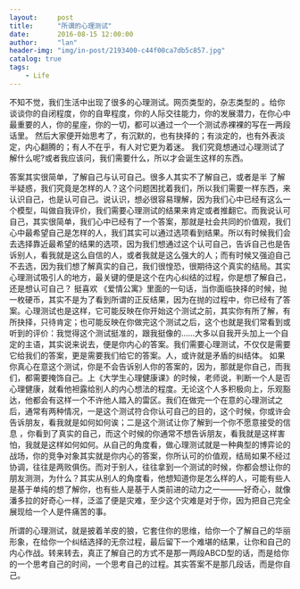 ```yaml
---
layout:     post
title:      "所谓的心理测试"
date:       2016-08-15 12:00:00
author:     "lan"
header-img: "img/in-post/2193400-c44f00ca7db5c857.jpg"
catalog: true
tags:
    - Life
---
```



不知不觉，我们生活中出现了很多的心理测试。网页类型的，杂志类型的 。给你谈谈你的自闭程度，你的自卑程度，你的人际交往能力，你的发展潜力，在你心中最重要的人，你的星座，你的一切，都可以通过一个一个测试赤裸裸的写在一两段话里。
然后大家便开始思考了，有沉默的，也有抉择的；有淡定的，也有外表淡定，内心翻腾的；有人不在乎，有人对它更为着迷。
我们究竟想通过心理测试了解什么呢?或者我应该问，我们需要什么，所以才会诞生这样的东西。

答案其实很简单，了解自己与认可自己。很多人其实不了解自己，或者是半 了解半疑惑，我们究竟是怎样的人？这个问题困扰着我们，所以我们需要一样东西，来认识自己，也是认可自己。说认识，想必很容易理解，因为我们心中已经有这么一个模型，叫做自我评价，我们需要心理测试的结果来肯定或者推翻它。而我说认可自己，其实很简单，我们心中已经有了一个答案，那就是社会共同的价值观，我们心中最希望自己是怎样的人，我们其实可以通过选项看到结果。所以有时候我们会去选择靠近最希望的结果的选项，因为我们想通过这个认可自己，告诉自己也是告诉别人，看我就是这么自信的人，或者我就是这么强大的人；而有时候又强迫自己不去选，因为我们想了解真实的自己，我们很惶恐，很期待这个真实的结局。其实心理测试吸引人的地方，最关键的便是这个在内心纠结的过程，你是想了解自己，还是想认可自己？
挺喜欢 《爱情公寓》里面的一句话，当你面临抉择的时候，抛一枚硬币，其实不是为了看到所谓的正反结果，因为在抛的过程中，你已经有了答案。心理测试也是这样，它可能反映在你开始这个测试之前，其实你有所了解，有所抉择，只待肯定；也可能反映在你做完这个测试之后，这个也就是我们常看到或听到的评价：我觉得这个测试挺准的，跟我挺像的……大多以自我开头加上一个自定的主语，其实说来说去，便是你内心的答案。我们需要心理测试，不仅仅是需要它给我们的答案，更是需要我们给它的答案。人，或许就是矛盾的纠结体。
如果你真心在意这个测试，你是不会告诉别人你的答案的，因为，那就是你自己，而我们，都需要掩饰自己。上《大学生心理健康课》的时候，老师说，判断一个人是否心理健康，就看他袒露给别人的内心想法的程度。无论这个人多积极向上，乐观豁达，他都会有这样一个不许他人踏入的雷区。我们在做完一个在意的心理测试之后，通常有两种情况，一是这个测试符合你认可自己的目的，这个时候，你或许会告诉朋友，看我就是如何如何诶；二是这个测试让你了解到一个你不愿意接受的信息 ，你看到了真实的自己，而这个时候的你通常不想告诉朋友，看我就是这样害怕，我就是这样如何如何。从自己的角度看，做心理测试就是一种典型的博弈论的战场，你的竞争对象其实就是你内心的答案，你所认可的价值观，结局如果不经过协调，往往是两败俱伤。而对于别人，往往拿到一个测试的时候，你都会想让你的朋友测测，为什么？其实从别人的角度看，他想知道你是怎么样的人，可能有些人是基于单纯的想了解你，也有些人是基于人类前进的动力之一———好奇心，就像潘多拉的好奇心一样，泛滥了便是灾难，至少这个灾难是对于你，因为把自己完全展现给一个人是件痛苦的事。

所谓的心理测试，就是披着羊皮的狼，它套住你的思维，给你一个了解自己的华丽形象，在给你一个纠结选择的无奈过程，最后留下一个难堪的结果，让你和自己的内心作战。转来转去，真正了解自己的方式不是那一两段ABCD型的话，而是给你的一个思考自己的时间，一个思考自己的过程。其实答案不是那几段话，而是你自己。
